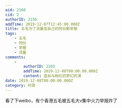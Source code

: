 ```yaml
---
aid: 2160
cid: 2
authorID: 2156
addTime: 2019-12-07T12:45:00.000Z
title: 五毛为了流量连自己的同伙都举报
tags:
    - 五毛
    - 同伙
    - 举报
    - 流量
comments:
    -
        authorID: 2202
        addTime: 2019-12-08T00:00:00.000Z
        content: 蓝丝与粉红的梦幻共演
date: 2019-12-08T00:00:00.000Z
category: 时政
---
```


看了下weibo，有个香港五毛被五毛大v集中火力举报炸了
